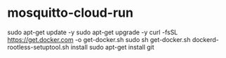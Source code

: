 # mosquitto-cloud-run

sudo apt-get update -y
sudo apt-get upgrade -y
curl -fsSL https://get.docker.com -o get-docker.sh
sudo sh get-docker.sh 
dockerd-rootless-setuptool.sh install
sudo apt-get install git
